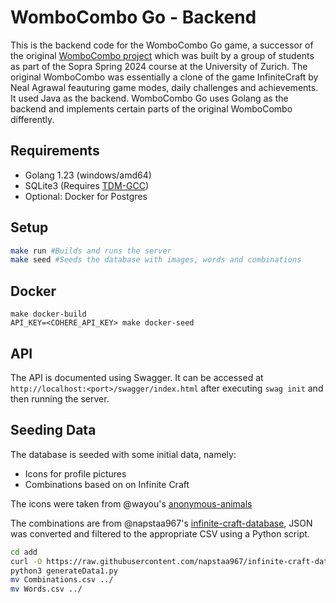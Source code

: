 # WomboCombo Go  - Backend
This is the backend code for the WomboCombo Go game, a successor of the original [WomboCombo project](https://github.com/sopra-fs24-group-41) which was built by a group of students as part of the Sopra Spring 2024 course at the University of Zurich. The original WomboCombo was essentially a clone of the game InfiniteCraft by Neal Agrawal feauturing game modes, daily challenges and achievements. It used Java as the backend. WomboCombo Go uses Golang as the backend and implements certain parts of the original WomboCombo differently.

## Requirements
- Golang 1.23 (windows/amd64)
- SQLite3 (Requires [TDM-GCC](https://jmeubank.github.io/tdm-gcc/))
- Optional: Docker for Postgres

## Setup
```sh
make run #Builds and runs the server
make seed #Seeds the database with images, words and combinations
```

## Docker
```
make docker-build
API_KEY=<COHERE_API_KEY> make docker-seed
```

## API
The API is documented using Swagger. It can be accessed at `http://localhost:<port>/swagger/index.html` after executing `swag init` and then running the server.

## Seeding Data
The database is seeded with some initial data, namely:
* Icons for profile pictures
* Combinations based on on Infinite Craft

The icons were taken from @wayou's [anonymous-animals](https://github.com/wayou/anonymous-animals)

The combinations are from @napstaa967's [infinite-craft-database](https://github.com/napstaa967/infinite-craft-database/blob/main/items.json), JSON was converted and filtered to the appropriate CSV using a Python script. 
```sh
cd add
curl -O https://raw.githubusercontent.com/napstaa967/infinite-craft-database/main/items.json
python3 generateData1.py
mv Combinations.csv ../
mv Words.csv ../
```
